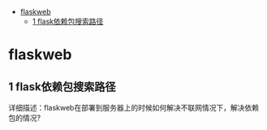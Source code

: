 
* [flaskweb](#flaskweb)
  * [1 flask依赖包搜索路径](#1-flask依赖包搜索路径)

# flaskweb

## 1 flask依赖包搜索路径

详细描述：flaskweb在部署到服务器上的时候如何解决不联网情况下，解决依赖包的情况?

